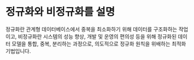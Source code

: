# 정규화와 비정규화를 설명

정규화란 관계형 데이터베이스에서 중복을 최소화하기 위해 데이터를 구조화하는 작업이고, 
비정규화란 시스템의 성능 향상, 개발 및 운영의 편의성 등을 위해 정규화된 데이터 모델을 통합, 중복, 분리하는 과정으로, 의도적으로 정규화 원칙을 위배하는 최적화 기법입니다.